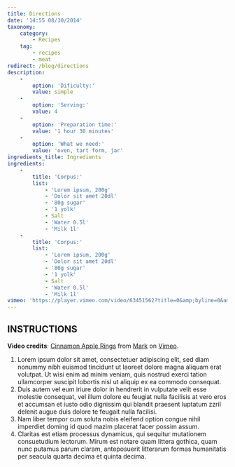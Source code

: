 ```yaml
---
title: Directions
date: '14:55 08/30/2014'
taxonomy:
    category:
        - Recipes
    tag:
        - recipes
        - meat
redirect: /blog/directions
description:
    -
        option: 'Dificulty:'
        value: simple
    -
        option: 'Serving:'
        value: 4
    -
        option: 'Preparation time:'
        value: '1 hour 30 minutes'
    -
        option: 'What we need:'
        value: 'oven, tart form, jar'
ingredients_title: Ingredients
ingredients:
    -
        title: 'Corpus:'
        list:
            - 'Lorem ipsum, 200g'
            - 'Dolor sit amet 20dl'
            - '80g sugar'
            - '1 yolk'
            - Salt
            - 'Water 0.5l'
            - 'Milk 1l'
    -
        title: 'Corpus:'
        list:
            - 'Lorem ipsum, 200g'
            - 'Dolor sit amet 20dl'
            - '80g sugar'
            - '1 yolk'
            - Salt
            - 'Water 0.5l'
            - 'Milk 1l'
vimeo: 'https://player.vimeo.com/video/63451562?title=0&amp;byline=0&amp;portrait=0'
---
```


## INSTRUCTIONS

**Video credits**: [Cinnamon Apple Rings](https://vimeo.com/63451562) from [Mark](https://vimeo.com/mark) on [Vimeo](https://vimeo.com/).

1. Lorem ipsum dolor sit amet, consectetuer adipiscing elit, sed diam nonummy nibh euismod tincidunt ut laoreet dolore magna aliquam erat volutpat. Ut wisi enim ad minim veniam, quis nostrud exerci tation ullamcorper suscipit lobortis nisl ut aliquip ex ea commodo consequat.
2. Duis autem vel eum iriure dolor in hendrerit in vulputate velit esse molestie consequat, vel illum dolore eu feugiat nulla facilisis at vero eros et accumsan et iusto odio dignissim qui blandit praesent luptatum zzril delenit augue duis dolore te feugait nulla facilisi.
3. Nam liber tempor cum soluta nobis eleifend option congue nihil imperdiet doming id quod mazim placerat facer possim assum.
4. Claritas est etiam processus dynamicus, qui sequitur mutationem consuetudium lectorum. Mirum est notare quam littera gothica, quam nunc putamus parum claram, anteposuerit litterarum formas humanitatis per seacula quarta decima et quinta decima.
